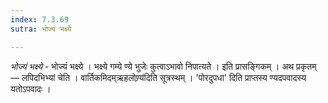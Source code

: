 ```yaml
---
index: 7.3.69
sutra: भोज्यं भक्ष्ये

---
```

_भोज्यं भक्ष्ये_ - भोज्यं भक्ष्ये । भक्ष्ये गम्ये ण्ये भुजेः कुत्वाऽभावो निपात्यते । इति प्रासङ्गिकम् । अथ प्रकृतम् —  लपिदभिभ्यां चेति । वार्तिकमिदम्ऋहलोण्र्य॑दिति सूत्रस्थम् । 'पोरदुपधा' दिति प्राप्तस्य ण्यदपवादस्य यतोऽपवादः । 